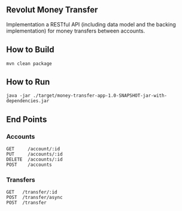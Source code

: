 ## Revolut Money Transfer

Implementation a RESTful API (including data model and the backing implementation) for money transfers between accounts.

## How to Build
    mvn clean package

## How to Run
    java -jar ./target/money-transfer-app-1.0-SNAPSHOT-jar-with-dependencies.jar

## End Points

### Accounts
    GET     /account/:id
    PUT     /accounts/:id
    DELETE  /accounts/:id
    POST    /accounts

### Transfers
    GET   /transfer/:id
    POST  /transfer/async
    POST  /transfer
